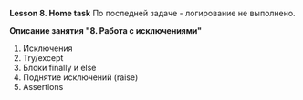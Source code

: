 **Lesson 8. Home task**
По последней задаче  - логирование не выполнено.


**Описание занятия "8. Работа с исключениями"**

1. Исключения
2. Try/except
3. Блоки finally и else
4. Поднятие исключений (raise)
5. Assertions
